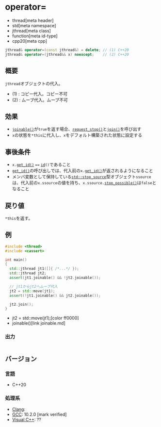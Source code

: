 # operator=
* thread[meta header]
* std[meta namespace]
* jthread[meta class]
* function[meta id-type]
* cpp20[meta cpp]

```cpp
jthread& operator=(const jthread&) = delete; // (1) C++20
jthread& operator=(jthread&& x) noexcept;    // (2) C++20
```

## 概要
`jthread`オブジェクトの代入。

- (1) : コピー代入。コピー不可
- (2) : ムーブ代入。ムーブ不可


## 効果
- [`joinable()`](joinable.md)が`true`を返す場合、[`request_stop()`](request_stop.md)と[`join()`](join.md)を呼び出す
- `x`の状態を`*this`に代入し、`x`をデフォルト構築された状態に設定する


## 事後条件
- `x.`[`get_id()`](get_id.md) `==` [`id`](id.md)`()`であること
- [`get_id()`](get_id.md)の呼び出しでは、代入前の`x.`[`get_id()`](get_id.md)が返されるようになること
- メンバ変数として保持している[`std::stop_source`](/reference/stop_token/stop_source.md)型オブジェクト`ssource`は、代入前の`x.ssource`の値を持ち、`x.ssource.`[`stop_possible()`](/reference/stop_token/stop_source/stop_possible.md)は`false`となること


## 戻り値
`*this`を返す。


## 例
```cpp example
#include <thread>
#include <cassert>

int main()
{
  std::jthread jt1([]{ /*...*/ });
  std::jthread jt2;
  assert(jt1.joinable() && !jt2.joinable());

  // jt1からjt2へムーブ代入
  jt2 = std::move(jt1);
  assert(!jt1.joinable() && jt2.joinable());

  jt2.join();
}
```
* jt2 = std::move(jt1);[color ff0000]
* joinable()[link joinable.md]

### 出力
```
```

## バージョン
### 言語
- C++20

### 処理系
- [Clang](/implementation.md#clang):
- [GCC](/implementation.md#gcc): 10.2.0 [mark verified]
- [Visual C++](/implementation.md#visual_cpp): ??
